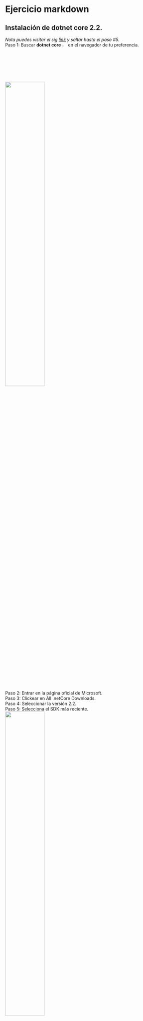 # Ejercicio markdown
## Instalación de dotnet core 2.2.
*Nota puedes visitar el sig [link](https://dotnet.microsoft.com/download/dotnet-core) y saltar hasta el paso #5.*  
Paso 1: Buscar **dotnet core** <img src=./img/dnt.png width=3% length=3%> en el navegador de tu preferencia.  
<img src=./img/bus-dnt.png width=50% legth=50%>  
Paso 2: Entrar en la página oficial de Microsoft.  
Paso 3: Clickear en All .netCore Downloads.  
Paso 4: Seleccionar la versión 2.2.  
Paso 5: Selecciona el SDK más reciente.  
<img src=./img/vers-dnt.png width=50% length=50%>  
Paso 6: Elige tu Sistema operativo y su arquitectura.  
Paso 7: Esperar a que comience la descarga.  
Paso 8: Ejecutar el instalador.  
<img src=./img/ins-dnt.png width=50% length=50%>  
Paso 9: Comprobar que se instaló correctamente abriendo CMD y ejecutando "dotnet info".  
<img src=./img/terminal-dnt.png width=50% legth=50%>

## Instalación y configuración de Visual Studio Code para C#.
*Nota puedes visitar el sig [link](https://code.visualstudio.com/download) y saltar hasta el paso #4.*  
Paso 1: Buscar **Visual Studio Code** <img src=./img/vsc.png width=3% legth=3%> en el navegador de tu preferencia.  
<img src=./img/bus-vsc.png width=50% length=50%>  
Paso 2: Entrar en la página oficial de Microsoft.  
Paso 3: Da click en DOWNDLOAD  
Paso 4: Selecciona tu sistema operativo y su arquitectura.  
<img src=./img/vers-vsc.png width=50% length=50%>  
Paso 5: Esperar a que comience la descarga.  
Paso 6: Ejecutar el instalador  
<img src=./img/ins-vsc.png width=50% length=50%>

Paso 7: Abrir la consola (cmd/powershell/terminal) y escribir lo siguiente (dotnet new console -o "NombreProyecto").    
Paso 8: Escribir en la consola (cd "NombreProyecto") y (code .)  
<img src=./img/terminal-vsc.png width=50% length=50%>  
Paso 9: Dirigirse a la cinta de opciones de la izq y dar click en el "Tetris" (Ctr+Shift+X) para instalar extensiones.  
Paso 10: En el recuadro de busqueda escribir **"C#"** y elegir el distribuido por Microsoft, y dar en Instalar.  
<img src=./img/ext-c.png>

## Instalar Git y Vincular con VSC
*Nota puedes visitar el sig [link](https://git-scm.com/downloads) y saltar hasta el paso #2*  
Paso 1: Buscar **git** <img src=./img/git.png width=3% legth=3%> en el navegador de tu preferencia.  
<img src=./img/bus-git.png width=50% length=50%>  
Paso 2: Seleccionar la opción donde solo diga Git. 
Paso 3: Clickear en Downloads, Seleccionar tu Sistema Operativo, y esperar a que se descargue.  
<img src=./img/vers-git.png width=50% length=50%>  
Paso 4: Ejecutar el instalador y dar siguiente y acepto.  
Paso 5: Abrir la consola (cmd/powershell/terminal) y escribir el sig comando (git --version)  
<img src=./img/terminal-git.png width=50% length=50%>

A continuación veremos como clonar y actualizar nuestro repositorio usando VSC <img src=./img/g+vsc.png width=3% length=3%>
### Clonar repo des git y usarlo en VSC  
Paso 1: Iniciar sesión en tu cuenta de GitHub y ubicar el repo a clonar.  
Paso 2: Dar click en la parte de **Clone or download** y copiar el link.  
<img src=./img/desk-git.png width=50% length=50%>  
Paso 3: Abrir la consola (cmd/powershell/terminal) y escribir el sig comando (git clone LINK-COPIADO-DEL-PASO-ANTERIOR)  
Paso 4: Cambiar al directorio copiado principal, en este caso POO (cd POO).  
Paso 5: Abrir Visual Studio Code desde este directorio usando el siguiente comando (code .).  
<img src=./img/terminal-git2.png width=50% length=50%>  
Listo ya clonamos y podemos modificar nuestro repositorio.

### Actualizar repositorio de gitHub desde VSC
Una vez terminemos de hacer los cambios en el archivo deberemos actualizarlo a nuestro repo en la nube, para la cual haremos lo siguiente:  
Paso 1: Ubicarnos de preferencia en la raiz de nuestro repositorio clonado, en este caso POO.  
Paso 2: Abrir la consola de VSC y escribir el sig comando (git status) para ver los archivos que fueron modificados.  
Paso 3: Ejecutar (git add .) para cargar todos los archivos modificados. *En caso de solo cargar un archivo en específico ejecutar git add NOMBRE_DEL_ARCHIVO_A_ACTUALIZAR*  
Paso 4: Ejecutar (git commit -m "INTRODUCE_LA_LEYENDA_DE_TU_MODIFICACIÓN") para documentar tu/s cambio/s.  
<img src=./img/terminal-git3.png width=50% length=50%>  
Paso 5: Ejecutar (git push origin master) para mandar tu/s cambio/s a tu repositorio en la nube.  
Paso 6: Ingresar los datos de tu cuenta para poder llevar a cabo la subida.  
<img src=./img/terminal-git4.png width=50% length=50%>  
Paso 7: Refrescar la página de tu repositorio para ver los cambios hechos.  
<img src=./img/desk-git2.png width=50% length=50%>  